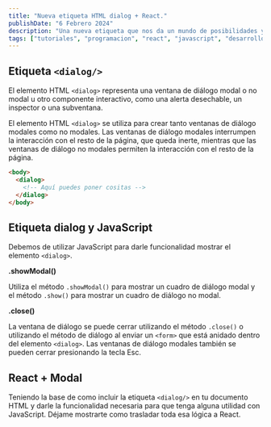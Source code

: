 ```yaml
---
title: "Nueva etiqueta HTML dialog + React."
publishDate: "6 Febrero 2024"
description: "Una nueva etiqueta que nos da un mundo de posibilidades y soluciones."
tags: ["tutoriales", "programacion", "react", "javascript", "desarrollo"]
---
```


## Etiqueta `<dialog/>`

El elemento HTML `<dialog>` representa una ventana de diálogo modal o no modal u otro componente interactivo, como una alerta desechable, un inspector o una subventana.

El elemento HTML `<dialog>` se utiliza para crear tanto ventanas de diálogo modales como no modales. Las ventanas de diálogo modales interrumpen la interacción con el resto de la página, que queda inerte, mientras que las ventanas de diálogo no modales permiten la interacción con el resto de la página.

```html
<body>
  <dialog>
    <!-- Aquí puedes poner cositas -->
  </dialog>
</body>
```

## Etiqueta dialog y JavaScript

Debemos de utilizar JavaScript para darle funcionalidad mostrar el elemento `<dialog>`.

**.showModal()**

Utiliza el método `.showModal()` para mostrar un cuadro de diálogo modal y el método `.show()` para mostrar un cuadro de diálogo no modal.

**.close()**

La ventana de diálogo se puede cerrar utilizando el método `.close()` o utilizando el método de diálogo al enviar un `<form>` que está anidado dentro del elemento `<dialog>`. Las ventanas de diálogo modales también se pueden cerrar presionando la tecla Esc.

## React + Modal

Teniendo la base de como incluir la etiqueta `<dialog/>` en tu documento HTML y darle la funcionalidad necesaria para que tenga alguna utilidad con JavaScript. Déjame mostrarte como trasladar toda esa lógica a React.
